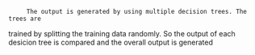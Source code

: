          
         The output is generated by using multiple decision trees. The trees are 
trained by splitting the training data randomly. So the output of each desicion tree 
is compared and the overall output is generated

